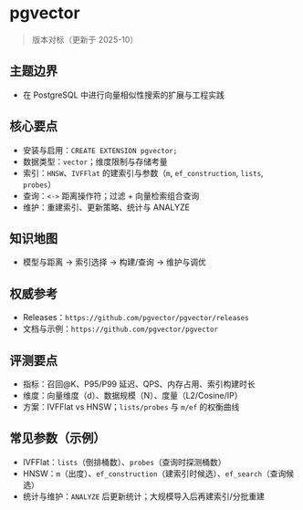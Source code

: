 ﻿# pgvector

> 版本对标（更新于 2025-10）

## 主题边界

- 在 PostgreSQL 中进行向量相似性搜索的扩展与工程实践

## 核心要点

- 安装与启用：`CREATE EXTENSION pgvector;`
- 数据类型：`vector`；维度限制与存储考量
- 索引：`HNSW`、`IVFFlat` 的建索引与参数（`m`, `ef_construction`, `lists`, `probes`）
- 查询：`<->` 距离操作符；过滤 + 向量检索组合查询
- 维护：重建索引、更新策略、统计与 ANALYZE

## 知识地图

- 模型与距离 → 索引选择 → 构建/查询 → 维护与调优

## 权威参考

- Releases：`https://github.com/pgvector/pgvector/releases`
- 文档与示例：`https://github.com/pgvector/pgvector`

## 评测要点

- 指标：召回@K、P95/P99 延迟、QPS、内存占用、索引构建时长
- 维度：向量维度（d）、数据规模（N）、度量（L2/Cosine/IP）
- 方案：IVFFlat vs HNSW；`lists/probes` 与 `m/ef` 的权衡曲线

## 常见参数（示例）

- IVFFlat：`lists`（倒排桶数）、`probes`（查询时探测桶数）
- HNSW：`m`（出度）、`ef_construction`（建索引时候选）、`ef_search`（查询候选）
- 统计与维护：`ANALYZE` 后更新统计；大规模导入后再建索引/分批重建
